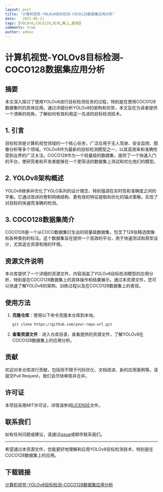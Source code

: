 ```yaml
---
layout: post
title: "计算机视觉-YOLOv8目标检测-COCO128数据集应用分析"
date:   2021-06-21
tags: [YOLOv8,COCO128,检测,集上,数据]
comments: true
author: admin
---
```

# 计算机视觉-YOLOv8目标检测-COCO128数据集应用分析

## 摘要
本文深入探讨了使用YOLOv8进行目标检测任务的过程，特别是在使用COCO128数据集时的具体应用。通过详细分析YOLOv8的架构和优势，本文旨在为读者提供一个清晰的视角，了解如何有效利用这一先进的目标检测技术。

## 1. 引言
目标检测是计算机视觉领域的一个核心任务，广泛应用于无人驾驶、安全监控、图像分析等多个领域。YOLOv8作为最新的目标检测模型之一，以其高效率和准确性受到业界的广泛关注。COCO128作为一个轻量级的数据集，提供了一个快速入门的平台，使研究者和开发者能够在一个更简洁的数据集上测试和优化他们的模型。

## 2. YOLOv8架构概述
YOLOv8继承并优化了YOLO系列的设计理念，特别强调在实时性和准确度之间的平衡。它通过改进的卷积网络结构、更有效的特征提取和优化的锚点策略，实现了对目标的快速而准确的检测。

## 3. COCO128数据集简介
COCO128是一个从COCO数据集衍生出的轻量级数据集，包含了128张精选图像和各种类别的标注。这个数据集旨在提供一个高效的平台，用于快速测试和原型设计，尤其适合资源有限的环境。

## 资源文件说明
本仓库提供了一个详细的资源文件，内容涵盖了YOLOv8目标检测模型的应用分析，特别是在COCO128数据集上的具体操作和结果展示。通过本资源文件，您可以快速了解YOLOv8的架构、训练过程以及在COCO128数据集上的表现。

## 使用方法
1. **克隆仓库**：使用以下命令克隆本仓库到本地。
   ```bash
   git clone https://github.com/your-repo-url.git
   ```
2. **查看资源文件**：进入仓库目录，查看提供的资源文件，了解YOLOv8在COCO128数据集上的应用分析。

## 贡献
欢迎对本仓库进行贡献，包括但不限于代码优化、文档改进、新的应用案例等。请提交Pull Request，我们会尽快审核并合并。

## 许可证
本项目采用MIT许可证，详情请参阅[LICENSE](LICENSE)文件。

## 联系我们
如有任何问题或建议，请通过[issue](https://github.com/your-repo-url/issues)或邮件联系我们。

---

希望通过本资源文件，您能更好地理解和应用YOLOv8目标检测技术，特别是在COCO128数据集上的应用。

## 下载链接

[计算机视觉-YOLOv8目标检测-COCO128数据集应用分析](https://pan.quark.cn/s/c5618bbb13ce)